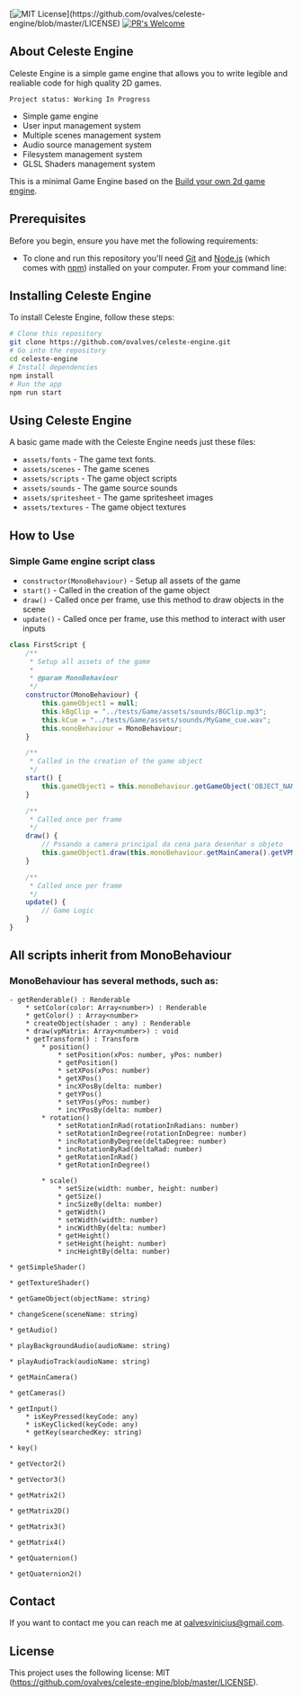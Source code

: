 [![MIT License](https://img.shields.io/apm/l/atomic-design-ui.svg?)](https://github.com/ovalves/celeste-engine/blob/master/LICENSE)
[![PR's Welcome](https://img.shields.io/badge/PRs-welcome-brightgreen.svg?style=flat)](http://makeapullrequest.com)

## About Celeste Engine
Celeste Engine is a simple game engine that allows you to write legible and realiable code for high quality 2D games.

```
Project status: Working In Progress
```

- Simple game engine
- User input management system
- Multiple scenes management system
- Audio source management system
- Filesystem management system
- GLSL Shaders management system

This is a minimal Game Engine based on the [Build your own 2d game engine](https://github.com/apress/build-your-own-2d-game-engine).

## Prerequisites

Before you begin, ensure you have met the following requirements:
* To clone and run this repository you'll need [Git](https://git-scm.com) and [Node.js](https://nodejs.org/en/download/) (which comes with [npm](http://npmjs.com)) installed on your computer. From your command line:

## Installing Celeste Engine

To install Celeste Engine, follow these steps:

```bash
# Clone this repository
git clone https://github.com/ovalves/celeste-engine.git
# Go into the repository
cd celeste-engine
# Install dependencies
npm install
# Run the app
npm run start
```

## Using Celeste Engine

A basic game made with the Celeste Engine needs just these files:

- `assets/fonts` - The game text fonts.
- `assets/scenes` - The game scenes
- `assets/scripts` - The game object scripts
- `assets/sounds` - The game source sounds
- `assets/spritesheet` - The game spritesheet images
- `assets/textures` - The game object textures

## How to Use
### Simple Game engine script class
- `constructor(MonoBehaviour)` - Setup all assets of the game
- `start()` - Called in the creation of the game object
- `draw()` - Called once per frame, use this method to draw objects in the scene
- `update()` - Called once per frame, use this method to interact with user inputs
```js
class FirstScript {
    /**
     * Setup all assets of the game
     *
     * @param MonoBehaviour
     */
    constructor(MonoBehaviour) {
        this.gameObject1 = null;
        this.kBgClip = "../tests/Game/assets/sounds/BGClip.mp3";
        this.kCue = "../tests/Game/assets/sounds/MyGame_cue.wav";
        this.monoBehaviour = MonoBehaviour;
    }

    /**
     * Called in the creation of the game object
     */
    start() {
        this.gameObject1 = this.monoBehaviour.getGameObject('OBJECT_NAME');
    }

    /**
     * Called once per frame
     */
    draw() {
        // Pssando a camera principal da cena para desenhar o objeto
        this.gameObject1.draw(this.monoBehaviour.getMainCamera().getVPMatrix());
    }

    /**
     * Called once per frame
     */
    update() {
        // Game Logic
    }
}
```

## All scripts inherit from MonoBehaviour
### MonoBehaviour has several methods, such as:
```
- getRenderable() : Renderable
    * setColor(color: Array<number>) : Renderable
    * getColor() : Array<number>
    * createObject(shader : any) : Renderable
    * draw(vpMatrix: Array<number>) : void
    * getTransform() : Transform
        * position()
            * setPosition(xPos: number, yPos: number)
            * getPosition()
            * setXPos(xPos: number)
            * getXPos()
            * incXPosBy(delta: number)
            * getYPos()
            * setYPos(yPos: number)
            * incYPosBy(delta: number)
        * rotation()
            * setRotationInRad(rotationInRadians: number)
            * setRotationInDegree(rotationInDegree: number)
            * incRotationByDegree(deltaDegree: number)
            * incRotationByRad(deltaRad: number)
            * getRotationInRad()
            * getRotationInDegree()

        * scale()
            * setSize(width: number, height: number)
            * getSize()
            * incSizeBy(delta: number)
            * getWidth()
            * setWidth(width: number)
            * incWidthBy(delta: number)
            * getHeight()
            * setHeight(height: number)
            * incHeightBy(delta: number)
```

```
* getSimpleShader()
```

```
* getTextureShader()
```

```
* getGameObject(objectName: string)
```

```
* changeScene(sceneName: string)
```

```
* getAudio()
```

```
* playBackgroundAudio(audioName: string)
```

```
* playAudioTrack(audioName: string)
```

```
* getMainCamera()
```

```
* getCameras()
```

```
* getInput()
    * isKeyPressed(keyCode: any)
    * isKeyClicked(keyCode: any)
    * getKey(searchedKey: string)
```

```    
* key()
```

```
* getVector2()
```

```
* getVector3()
```

```
* getMatrix2()
```

```
* getMatrix2D()
```

```
* getMatrix3()
```

```
* getMatrix4()
```

```
* getQuaternion()
```

```
* getQuaternion2()
```

## Contact

If you want to contact me you can reach me at <oalvesvinicius@gmail.com>.

## License

This project uses the following license: MIT (https://github.com/ovalves/celeste-engine/blob/master/LICENSE).
